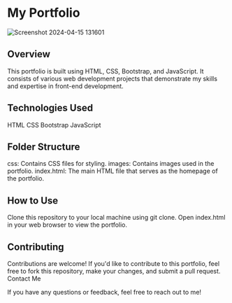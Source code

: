 # My Portfolio
![Screenshot 2024-04-15 131601](https://github.com/Pelumiadegbola/portfolio/assets/165301828/fa970ef1-1699-4bcc-853e-0ed3b685b3fe)

## Overview

This portfolio is built using HTML, CSS, Bootstrap, and JavaScript. It consists of various web development projects that demonstrate my skills and expertise in front-end development.

## Technologies Used
HTML
CSS
Bootstrap
JavaScript

## Folder Structure
css: Contains CSS files for styling.
images: Contains images used in the portfolio.
index.html: The main HTML file that serves as the homepage of the portfolio.

## How to Use
Clone this repository to your local machine using git clone.
Open index.html in your web browser to view the portfolio.

## Contributing
Contributions are welcome! If you'd like to contribute to this portfolio, feel free to fork this repository, make your changes, and submit a pull request.
Contact Me

If you have any questions or feedback, feel free to reach out to me!
